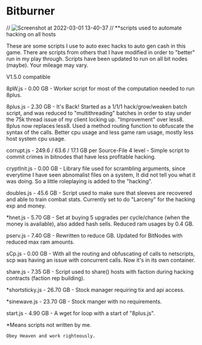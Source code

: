 # Bitburner
//
![Screenshot at 2022-03-01 13-40-37](https://user-images.githubusercontent.com/88251983/156245544-2ca6e396-9d39-469b-bdeb-a79c2726fb3b.png)
//
**scripts used to automate hacking on all hosts

These are some scripts I use to auto exec hacks to auto gen cash in this game.
There are scripts from others that I have modified in order to "better" run in my play through.
Scripts have been updated to run on all bit nodes (maybe).
Your mileage may vary.

V1.5.0 compatible

8pW.js - 0.00 GB - Worker script for most of the computation needed to run 8plus.

8plus.js - 2.30 GB - It's Back! Started as a 1/1/1 hack/grow/weaken batch script, and was reduced to "multithreading" batches in order to stay under the 75k thread issue of my client locking up. "Improvement" over less8. 8plus now replaces less8. Used a method routing function to obfuscate the syntax of the calls. Better cpu usage and less game ram usage, mostly less host system cpu usage.

corrupt.js - 249.6 / 63.6 / 17.1 GB per Source-File 4 level - Simple script to commit crimes in bitnodes that have less profitable hacking.

cryptInit.js - 0.00 GB - Library file used for scrambling arguments, since everytime I have seen abnomalist files on a system, It did not tell you what it was doing. So a little roleplaying is added to the "hacking".

doubles.js - 45.6 GB - Script used to make sure that sleeves are recovered and able to train combat stats. Currently set to do "Larceny" for the hacking exp and money.

*hnet.js - 5.70 GB - Set at buying 5 upgrades per cycle/chance (when the money is available), also added hash sells. Reduced ram usages by 0.4 GB.

pserv.js - 7.40 GB - Rewritten to reduce GB. Updated for BitNodes with reduced max ram amounts.

sCp.js - 0.00 GB - With all the routing and obfuscating of calls to netscripts, scp was having an issue with concurrent calls. Now it's in its own container.

share.js - 7.35 GB - Script used to share() hosts with faction during hacking contracts (faction rep building).

*shortsticky.js - 26.70 GB - Stock manager requiring tix and api access.

*sinewave.js - 23.70 GB - Stock manger with no requirements.

start.js - 4.90 GB - A wget for loop with a start of "8plus.js".

*Means scripts not written by me.


`Obey Heaven and work righteously.`
